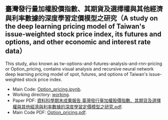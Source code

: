 ## 臺灣發行量加權股價指數、其期貨及選擇權與其他經濟與利率數據的深度學習定價模型之研究（A study on the deep learning pricing model of Taiwan's issue-weighted stock price index, its futures and options, and other economic and interest rate data）
This study, also known as tw-options-and-futures-analysis-and-rnn-pricing or Option_pricing, contains visual analysis and recursive neural network deep learning pricing model of spot, futures, and options of Taiwan's issue-weighted stock price index.
- Main Code: [Option_pricing.ipynb](Option_pricing.ipynb).
- Working directory: [working](Option_pricing/working).
- Paper PDF: [資料科學期末成果報告 臺灣發行量加權股價指數、其期貨及選擇權與其他經濟與利率數據的深度學習定價模型之研究.pdf](資料科學期末成果報告%20臺灣發行量加權股價指數、其期貨及選擇權與其他經濟與利率數據的深度學習定價模型之研究.pdf).
- Main Code PDF: [Option_pricing.pdf](Option_pricing.pdf).